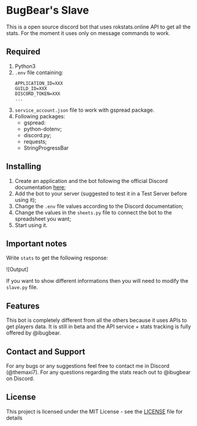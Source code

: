 # BugBear's Slave

This is a open source discord bot that uses rokstats.online API to get all the stats.
For the moment it uses only on message commands to work.

## Required 

1. Python3
2. `.env` file containing:
	```
	APPLICATION_ID=XXX
	GUILD_ID=XXX
	DISCORD_TOKEN=XXX
	...
	```
3. `service_account.json` file to work with gspread package. 
4. Following packages:
	- gspread:
	- python-dotenv;
	- discord.py;
	- requests;
	- StringProgressBar

## Installing

1. Create an application and the bot following the official Discord documentation [here](https://discord.com/developers/docs/intro);
2. Add the bot to your server (suggested to test it in a Test Server before using it);
3. Change the `.env` file values according to the Discord documentation;
4. Change the values in the `sheets.py` file to connect the bot to the spreadsheet you want;
5. Start using it.

## Important notes

Write `stats` <player ID> to get the following response: 

![Output]

If you want to show different informations then you will need to modify the `slave.py` file.

## Features

This bot is completely different from all the others because it uses APIs to get players data. It is still in beta and the API service + stats tracking is fully offered by @ibugbear.

## Contact and Support

For any bugs or any suggestions feel free to contact me in Discord (@themaxi7).
For any questions regarding the stats reach out to @ibugbear on Discord. 

## License

This project is licensed under the MIT License - see the [LICENSE](https://github.com/Altaro97/RoK-discord-bots/blob/main/LICENSE) file for details



